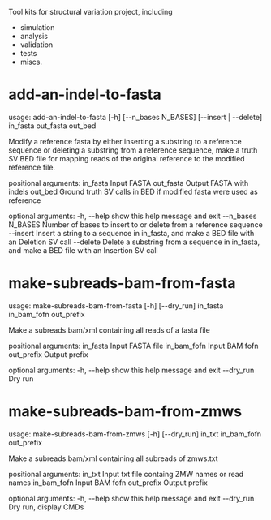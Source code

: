 Tool kits for structural variation project, including
* simulation
* analysis
* validation
* tests
* miscs.

# add-an-indel-to-fasta
usage: add-an-indel-to-fasta [-h] [--n_bases N_BASES] [--insert | --delete]
                             in_fasta out_fasta out_bed

Modify a reference fasta by either inserting a substring to a reference
sequence or deleting a substring from a reference sequence, make a truth SV
BED file for mapping reads of the original reference to the modified reference
file.

positional arguments:
  in_fasta           Input FASTA
  out_fasta          Output FASTA with indels
  out_bed            Ground truth SV calls in BED if modified fasta were used
                     as reference

optional arguments:
  -h, --help         show this help message and exit
  --n_bases N_BASES  Number of bases to insert to or delete from a reference
                     sequence
  --insert           Insert a string to a sequence in in_fasta, and make a BED
                     file with an Deletion SV call
  --delete           Delete a substring from a sequence in in_fasta, and make
                     a BED file with an Insertion SV call


# make-subreads-bam-from-fasta
usage: make-subreads-bam-from-fasta [-h] [--dry_run]
                                    in_fasta in_bam_fofn out_prefix

Make a subreads.bam/xml containing all reads of a fasta file

positional arguments:
  in_fasta     Input FASTA file
  in_bam_fofn  Input BAM fofn
  out_prefix   Output prefix

optional arguments:
  -h, --help   show this help message and exit
  --dry_run    Dry run


# make-subreads-bam-from-zmws 
usage: make-subreads-bam-from-zmws [-h] [--dry_run]
                                   in_txt in_bam_fofn out_prefix

Make a subreads.bam/xml containing all subreads of zmws.txt

positional arguments:
  in_txt       Input txt file containg ZMW names or read names
  in_bam_fofn  Input BAM fofn
  out_prefix   Output prefix

optional arguments:
  -h, --help   show this help message and exit
  --dry_run    Dry run, display CMDs

